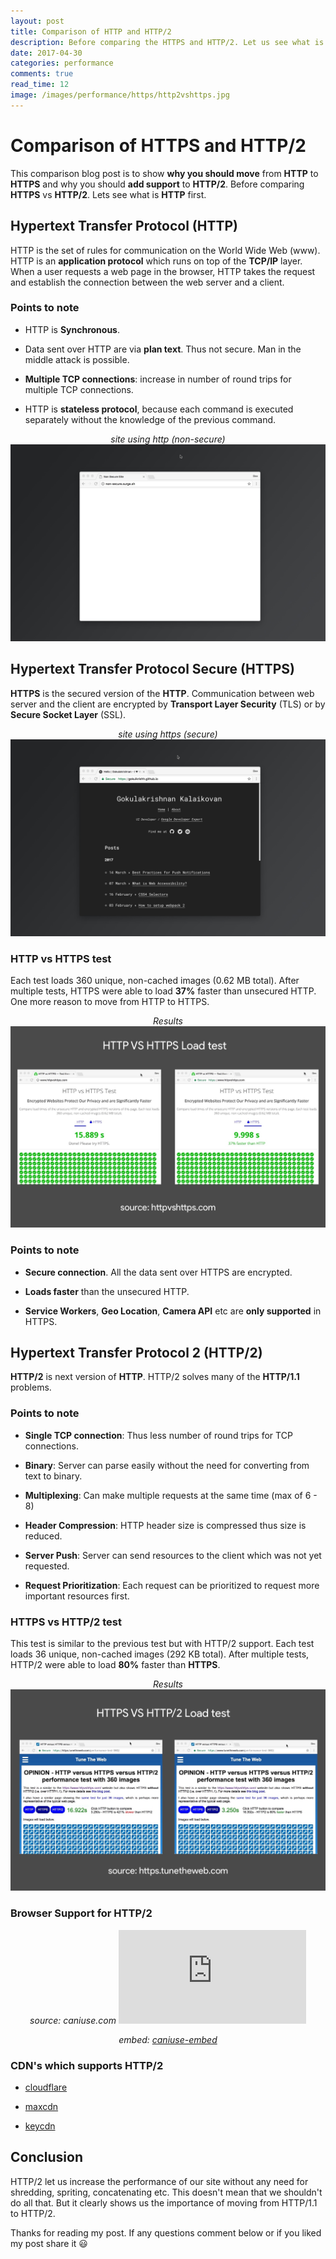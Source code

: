 ```yaml
---
layout: post
title: Comparison of HTTP and HTTP/2
description: Before comparing the HTTPS and HTTP/2. Let us see what is HTTP. HTTP is the set of rules for communication on the World Wide Web.
date: 2017-04-30
categories: performance
comments: true
read_time: 12
image: /images/performance/https/http2vshttps.jpg
---
```


# Comparison of HTTPS and HTTP/2

This comparison blog post is to show <b>why you should move</b> from <b>HTTP</b> to <b>HTTPS</b> and why you should <b>add support</b> to <b>HTTP/2</b>. Before comparing <b>HTTPS</b> vs <b>HTTP/2</b>. Lets see what is <b>HTTP</b> first.

## Hypertext Transfer Protocol (HTTP)

HTTP is the set of rules for communication on the World Wide Web (www). HTTP is an <b>application protocol</b> which runs on top of the <b>TCP/IP</b> layer. When a user requests a web page in the browser, HTTP takes the request and establish the connection between the web server and a client.

### Points to note

- HTTP is <b>Synchronous</b>.

- Data sent over HTTP are via <b>plan text</b>. Thus not secure. Man in the middle attack is possible.

- <b>Multiple TCP connections</b>: increase in number of round trips for multiple TCP connections.

- HTTP is <b>stateless protocol</b>, because each command is executed separately without the knowledge of the previous command.
 
<center>
  <i>site using http (non-secure)</i>
  <img src="/images/performance/https/non-secure.jpeg" alt="Not Secure"/>
</center>

## Hypertext Transfer Protocol Secure (HTTPS)

<b>HTTPS</b> is the secured version of the <b>HTTP</b>. Communication between web server and the client are encrypted by <b>Transport Layer Security</b> (TLS) or by <b>Secure Socket Layer</b> (SSL).

<center>
  <i>site using https (secure)</i>
  <img src="/images/performance/https/secure.jpeg" alt="Secure"/>
</center>

### HTTP vs HTTPS test

Each test loads 360 unique, non-cached images (0.62 MB total). After multiple tests, HTTPS were able to load <b>37%</b> faster than unsecured HTTP. One more reason to move from HTTP to HTTPS. 

<center>
  <i>Results</i>
  <img src="/images/performance/https/httpvshttps.jpg" alt="HTTP VS HTTPS"/>
</center>

### Points to note

- <b>Secure connection</b>. All the data sent over HTTPS are encrypted.

- <b>Loads faster</b> than the unsecured HTTP.

- <b>Service Workers</b>, <b>Geo Location</b>, <b>Camera API</b> etc are <b>only supported</b> in HTTPS.

## Hypertext Transfer Protocol 2 (HTTP/2)

<b>HTTP/2</b> is next version of <b>HTTP</b>. HTTP/2 solves many of the <b>HTTP/1.1</b> problems.

### Points to note

- <b>Single TCP connection</b>: Thus less number of round trips for TCP connections.

- <b>Binary</b>: Server can parse easily without the need for converting from text to binary.

- <b>Multiplexing</b>: Can make multiple requests at the same time (max of 6 - 8)

- <b>Header Compression</b>: HTTP header size is compressed thus size is reduced.

- <b>Server Push</b>: Server can send resources to the client which was not yet requested.

- <b>Request Prioritization</b>: Each request can be prioritized to request more important resources first.

### HTTPS vs HTTP/2 test

This test is similar to the previous test but with HTTP/2 support. Each test loads 36 unique, non-cached images (292 KB total). After multiple tests, HTTP/2 were able to load <b>80%</b> faster than <b>HTTPS</b>.

<center>
  <i>Results</i>
  <img src="/images/performance/https/http2vshttps.jpg" alt="HTTPS VS HTTP/2"/>
</center>

### Browser Support for HTTP/2

<center>
  <i>source: caniuse.com</i>
  <iframe class="iframe__http2-support" src="http://caniuse.bitsofco.de/embed/index.html?feat=http2&periods=future_1,current,past_1,past_2%22" frameborder="0"></iframe>

  <i>embed: <a target="_blank" href="https://github.com/ireade/caniuse-embed">caniuse-embed</a></i>
</center>

### CDN's which supports HTTP/2

- <a href="https://www.cloudflare.com/website-optimization/http2/">cloudflare</a>

- <a href="https://www.maxcdn.com/blog/http2-support/" target="blank">maxcdn</a>

- <a href="https://www.keycdn.com/blog/keycdn-http2-support/" target="blank">keycdn</a>

## Conclusion

HTTP/2 let us increase the performance of our site without any need for shredding, spriting, concatenating etc. This doesn't mean that we shouldn't do all that. But it clearly shows us the importance of moving from HTTP/1.1 to HTTP/2. 

Thanks for reading my post. If any questions comment below or if you liked my post share it 😃
